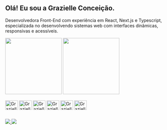 ## Olá! Eu sou a Grazielle Conceição.

Desenvolvedora Front-End com experiência em React, Next.js e Typescript, especializada no desenvolvendo sistemas web com interfaces dinâmicas, responsivas e acessíveis.

<div>
  <img height="180em" src="https://github-readme-stats.vercel.app/api?username=grazielleanna&show_icons=false&theme=react&include_all_commits=true&count_private=true" /> 
  <img height="180em" src="https://github-readme-stats.vercel.app/api/top-langs/?username=grazielleanna&layout=compact&langs_count=10&theme=react" />
</div>


<div style="display: inline-block"><br>
  <img align="center" alt="Grazielle-HTML" height="30" width="40" src="https://cdn.jsdelivr.net/gh/devicons/devicon/icons/html5/html5-original.svg" />
  <img align="center" alt="Grazielle-CSS" height="30" width="40" src="https://cdn.jsdelivr.net/gh/devicons/devicon/icons/css3/css3-original.svg" />
  <img align="center" alt="Grazielle-React" height="30" width="40" src="https://cdn.jsdelivr.net/gh/devicons/devicon/icons/react/react-original.svg" />
  <img align="center" alt="Grazielle-Next" height="30" width="40" src="https://cdn.jsdelivr.net/gh/devicons/devicon/icons/nextjs/nextjs-original.svg" />
  <img align="center" alt="Grazielle-JS" height="30" width="40" src="https://cdn.jsdelivr.net/gh/devicons/devicon/icons/javascript/javascript-original.svg" />
  <img align="center" alt="Grazielle-TS" height="30" width="40" src="https://cdn.jsdelivr.net/gh/devicons/devicon/icons/typescript/typescript-original.svg" />
</div>

##

<div>
  <a href="https://www.linkedin.com/in/grazielle-concei%C3%A7%C3%A3o-680b29161/" target="_blank">
    <img src="https://img.shields.io/badge/LinkedIn-0077B5?style=for-the-badge&logo=linkedin&logoColor=white" />
  </a>
   <a href="mailto:grazielleconceicao@yahoo.com.br" target="_blank">
    <img src="https://img.shields.io/badge/Gmail-D14836?style=for-the-badge&logo=gmail&logoColor=white" />
  </a>
</div>
